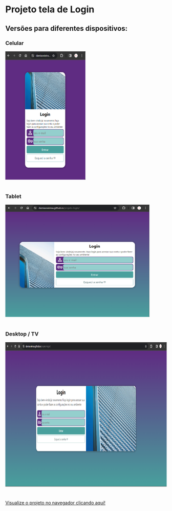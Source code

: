 # Projeto tela de Login
## Versões para diferentes dispositivos:

### Celular
<img height="400px" width="250px" src="https://github.com/damiaovieiraa/projeto-login/blob/main/imagens/projeto-login-mobile.png">

#

### Tablet
<img height="350px" width="450px" src="https://github.com/damiaovieiraa/projeto-login/blob/main/imagens/projeto-login-tablet.png">

#

### Desktop / TV
<img height="450px" width="700px" src="https://github.com/damiaovieiraa/projeto-login/blob/main/imagens/projeto-login-desktop.png">

#

[Visualize o projeto no navegador clicando aqui!](https://damiaovieiraa.github.io/projeto-login/)
